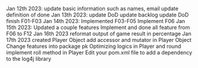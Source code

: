 Jan 12th 2023:
    update basic information such as names, email 
    update definition of done
Jan 13th 2023:
    update DoD
    update backlog
    update DoD
    finish F01-F03
Jan 14th 2023:
    Implemented F03-F05
    Implement F06
Jan 15th 2023:
    Updated a couple features
    Implement and done all feature from F06 to F12
Jan 16th 2023
    reformat output of game result in percentage
Jan 17th 2023
    created Player Object
    add accessor and mutator in Player Object
    Change features into package pk
    Optimizing logics in Player and round
    implement roll method in Player
    Edit your pom.xml file to add a dependency to the log4j library
    
    
